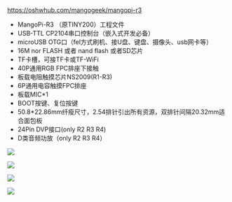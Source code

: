 https://oshwhub.com/mangogeek/mangopi-r3

* MangoPi-R3 （原TINY200）工程文件
* USB-TTL CP2104串口控制台（嵌入式开发必备）
* microUSB OTG口（fel方式刷机、接U盘、键盘、摄像头、usb网卡等）
* 16M nor FLASH 或者 nand flash 或者SD芯片
* TF卡槽，可接TF卡或TF-WiFi
* 40P通用RGB FPC排座下接触
* 板载电阻触摸芯片NS2009(R1-R3)
* 6P通用电容触摸FPC排座
* 板载MIC*1
* BOOT按键、复位按键
* 50.8*22.86mm纤瘦尺寸，2.54排针引出所有资源，双排针间隔20.32mm适合面包板
* 24Pin DVP接口(only R2 R3 R4)
* D类音频功放（only R2 R3 R4）


![](https://oshwhub.com/normal/document-f5c4fb83c3bd4fc8b94161902006a33c)

![](https://oshwhub.com/normal/document-a781cfb565304a55a3e3bbb77137eee6)

![](https://image.lceda.cn/pullimage/TxtlZBWmBYDhx1B2yQ98aJECHVHF3CuSWhYMt2px.jpeg)

![](https://oshwhub.com/normal/document-f67bac4120784f2ea8d533fdd8f1a445)
